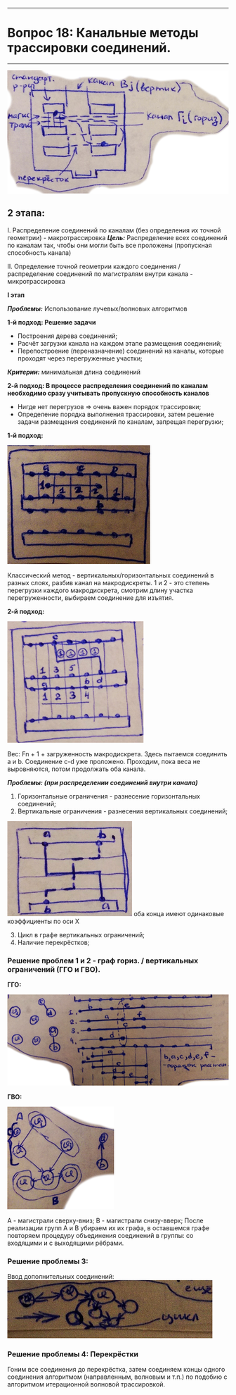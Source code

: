 ___
# Вопрос 18: Канальные методы трассировки соединений.
___

![Монтажное поле](../resources/imgs/18/1.png)

## 2 этапа:

I. Распределение соединений по каналам (без определения их точной геометрии) - макротрассировка
***Цель:*** Распределение всех соединений по каналам так, чтобы они могли быть все проложены (пропускная способность канала)

II. Определение точной геометрии каждого соединения / распределение соединений по магистралям внутри канала - микротрассировка

**I этап**

***Проблемы:*** Использование лучевых/волновых алгоритмов

**1-й подход: Решение задачи**
- Построения дерева соединений;
- Расчёт загрузки канала на каждом этапе размещения соединений;
- Перепостроение (переназначение) соединений на каналы, которые проходят через перегруженные участки;

***Критерии:*** минимальная длина соединений

**2-й подход: В процессе распределения соединений по каналам необходимо сразу учитывать пропускную способность каналов**

- Нигде нет перегрузов => очень важен порядок трассировки;
- Определение порядка выполнения трассировки, затем решение задачи размещения соединений по каналам, запрещая перегрузки;

**1-й подход:**

![Поле](../resources/imgs/18/2.png)

Классический метод - вертикальных/горизонтальных соединений в разных слоях, разбив канал на макродискреты. 1 и 2 - это степень перегрузки каждого макродискрета, смотрим длину участка перегруженности, выбираем соединение для изъятия.

**2-й подход:**

![Ещё поле](../resources/imgs/18/3.png)

Вес: Fn + 1 + загруженность макродискрета.
Здесь пытаемся соединить a и b. Соединение c-d уже проложено. Проходим, пока веса не выровняются, потом продолжать оба канала.

***Проблемы: (при распределении соединений внутри канала)***
1. Горизонтальные ограничения - разнесение горизонтальных соединений;
2. Вертикальные ограничения - разнесения вертикальных соединений;

![Каналы](../resources/imgs/18/4.png) оба конца имеют одинаковые коэффициенты по оси X

3. Цикл в графе вертикальных ограничений;
4. Наличие перекрёстков;

### Решение проблем 1 и 2 - граф гориз. / вертикальных ограничений (ГГО и ГВО).

**ГГО:**

![ГГО](../resources/imgs/18/5.png)

**ГВО:**

![ГГО](../resources/imgs/18/6.png)

А - магистрали сверху-вниз; B - магистрали снизу-вверх;
После реализации групп A и B убираем их их графа, в оставшемся графе повторяем процедуру объединения соединений в группы: со входящими и с выходящими рёбрами.

### Решение проблемы 3:

Ввод дополнительных соединений:
![Циклы](../resources/imgs/18/7.png)

### Решение проблемы 4: Перекрёстки

Гоним все соединения до перекрёстка, затем соединяем концы одного соединения алгоритмом (направленным, волновым и т.п.) по подобию с алгоритмом итерационной волновой трассировкой.
